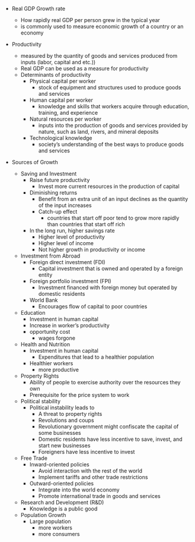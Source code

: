 - Real GDP Growth rate
	- How rapidly real GDP per person grew in the typical year
	- is commonly used to measure economic growth of a country or an economy
- Productivity
	- measured by the quantity of goods and services produced from inputs (labor, capital and etc.))
	- Real GDP can be used as a measure for productivity
	- Determinants of productivity
		- Physical capital per worker
			- stock of equipment and structures used to produce goods and services
		- Human capital per worker
			- knowledge and skills that workers acquire through education, training, and experience
		- Natural resources per worker
			- inputs into the production of goods and services provided by nature, such as land, rivers, and mineral deposits
		- Technological knowledge
			- society’s understanding of the best ways to produce goods and services

- Sources of Growth
	- Saving and Investment
		- Raise future productivity
			- Invest more current resources in the production of capital
		- Diminishing returns
			- Benefit from an extra unit of an input declines as the quantity of the input increases
			- Catch-up effect
				- countries that start off poor tend to grow more rapidly than countries that start off rich
		- In the long run, higher savings rate
			- Higher level of productivity
			- Higher level of income
			- Not higher growth in productivity or income
	- Investment from Abroad
		- Foreign direct investment (FDI)
			- Capital investment that is owned and operated by a foreign entity
		- Foreign portfolio investment (FPI)
			- Investment financed with foreign money but operated by domestic residents
		- World Bank
			- Encourages flow of capital to poor countries
	- Education
		- Investment in human capital
		- Increase in worker’s productivity
		- opportunity cost
			- wages forgone
	- Health and Nutrition
		- Investment in human capital
			- Expenditures that lead to a healthier population
		- Healthier workers
			- more productive
	- Property Rights
		- Ability of people to exercise authority over the resources they own
		- Prerequisite for the price system to work
	- Political stability
		- Political instability leads to
			- A threat to property rights
			- Revolutions and coups
			- Revolutionary government might confiscate the capital of some businesses
			- Domestic residents have less incentive to save, invest, and start new businesses
			- Foreigners have less incentive to invest
	- Free Trade
		- Inward-oriented policies
			- Avoid interaction with the rest of the world
			- Implement tariffs and other trade restrictions
		- Outward-oriented policies
			- Integrate into the world economy
			- Promote international trade in goods and services
	- Research and Development (R&D)
		- Knowledge is a public good
	- Population Growth
		- Large population
			- more workers
			- more consumers